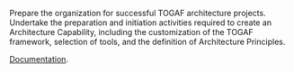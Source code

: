 Prepare the organization for successful TOGAF architecture
projects. Undertake the preparation and initiation activities
required to create an Architecture Capability, including the
customization of the TOGAF framework, selection of tools, and the
definition of Architecture Principles.

[Documentation](https://pubs.opengroup.org/architecture/togaf92-doc/arch/chap05.html).